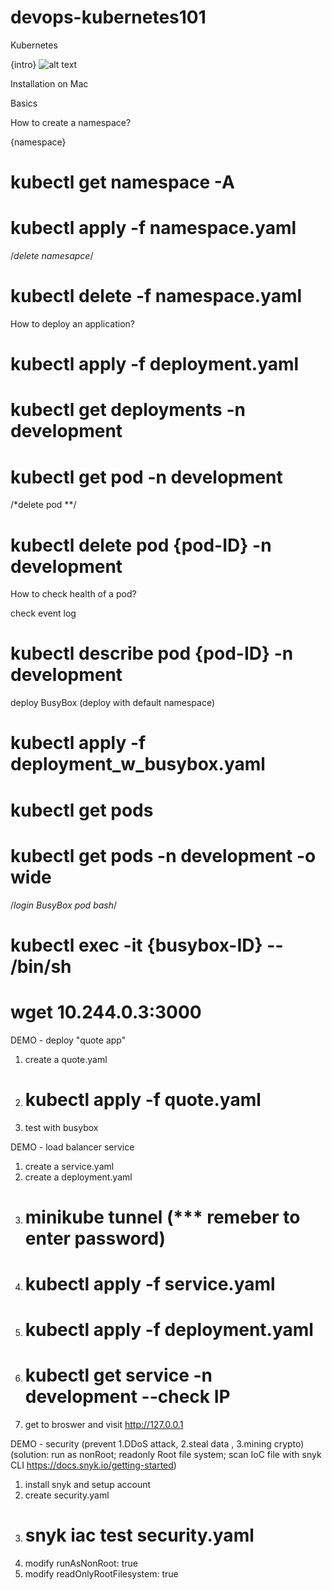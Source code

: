 # devops-kubernetes101

Kubernetes 

{intro} 
![alt text](https://pek3b.qingstor.com/kubesphere-docs/png/20200328170549.png)

Installation on Mac 

Basics 

How to create a namespace? 

{namespace} 

# kubectl get namespace -A 
# kubectl apply -f namespace.yaml

/*delete namesapce*/
# kubectl delete -f namespace.yaml

How to deploy an application? 
# kubectl apply -f deployment.yaml 

# kubectl get deployments -n development

# kubectl get pod -n development 

/*delete pod **/
# kubectl delete pod {pod-ID} -n development

How to check health of a pod?

check event log 
# kubectl describe pod {pod-ID} -n development

deploy BusyBox 
(deploy with default namespace)
# kubectl apply -f deployment_w_busybox.yaml 
# kubectl get pods 
# kubectl get pods -n development -o wide


/*login BusyBox pod bash*/
# kubectl exec -it {busybox-ID} -- /bin/sh
# wget 10.244.0.3:3000

DEMO - deploy "quote app"
1. create a quote.yaml
2. # kubectl apply -f quote.yaml
3. test with busybox 


DEMO - load balancer service
1. create a service.yaml
2. create a deployment.yaml
3. # minikube tunnel (*** remeber to enter password)
4. # kubectl apply -f service.yaml
5. # kubectl apply -f deployment.yaml
6. # kubectl get service -n development  --check IP
7. get to broswer and visit http://127.0.0.1

DEMO - security
(prevent 1.DDoS attack, 2.steal data , 3.mining crypto)
(solution: run as nonRoot; readonly Root file system; scan IoC file with snyk CLI https://docs.snyk.io/getting-started)

1. install snyk and setup account
2. create security.yaml
3. # snyk iac test security.yaml 
4. modify runAsNonRoot: true
5. modify readOnlyRootFilesystem: true

